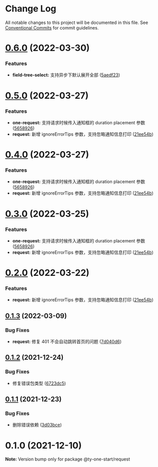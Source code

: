 # Change Log

All notable changes to this project will be documented in this file.
See [Conventional Commits](https://conventionalcommits.org) for commit guidelines.

# [0.6.0](https://10.1.2.7/visual-fe/swap-modules/compare/@ty-one-start/request@0.5.0...@ty-one-start/request@0.6.0) (2022-03-30)


### Features

* **field-tree-select:** 支持异步下默认展开全部 ([5aedf23](https://10.1.2.7/visual-fe/swap-modules/commits/5aedf234e8d6fa72d4d24b0ce3824992c93c6e75))





# [0.5.0](https://10.1.2.7/visual-fe/swap-modules/compare/@ty-one-start/request@0.1.3...@ty-one-start/request@0.5.0) (2022-03-27)


### Features

* **one-request:** 支持请求时候传入通知框的 duration placement 参数 ([5658926](https://10.1.2.7/visual-fe/swap-modules/commits/56589267328f6bfef641725101eb639cdd98a980))
* **request:** 新增 ignoreErrorTips 参数，支持忽略通知信息打印 ([21ee54b](https://10.1.2.7/visual-fe/swap-modules/commits/21ee54b89215627c2de0bb30098c75e43cb1d2fd))





# [0.4.0](https://10.1.2.7/visual-fe/swap-modules/compare/@ty-one-start/request@0.1.3...@ty-one-start/request@0.4.0) (2022-03-27)


### Features

* **one-request:** 支持请求时候传入通知框的 duration placement 参数 ([5658926](https://10.1.2.7/visual-fe/swap-modules/commits/56589267328f6bfef641725101eb639cdd98a980))
* **request:** 新增 ignoreErrorTips 参数，支持忽略通知信息打印 ([21ee54b](https://10.1.2.7/visual-fe/swap-modules/commits/21ee54b89215627c2de0bb30098c75e43cb1d2fd))





# [0.3.0](https://10.1.2.7/visual-fe/swap-modules/compare/@ty-one-start/request@0.1.3...@ty-one-start/request@0.3.0) (2022-03-25)


### Features

* **one-request:** 支持请求时候传入通知框的 duration placement 参数 ([5658926](https://10.1.2.7/visual-fe/swap-modules/commits/56589267328f6bfef641725101eb639cdd98a980))
* **request:** 新增 ignoreErrorTips 参数，支持忽略通知信息打印 ([21ee54b](https://10.1.2.7/visual-fe/swap-modules/commits/21ee54b89215627c2de0bb30098c75e43cb1d2fd))





# [0.2.0](https://10.1.2.7/visual-fe/swap-modules/compare/@ty-one-start/request@0.1.3...@ty-one-start/request@0.2.0) (2022-03-22)


### Features

* **request:** 新增 ignoreErrorTips 参数，支持忽略通知信息打印 ([21ee54b](https://10.1.2.7/visual-fe/swap-modules/commits/21ee54b89215627c2de0bb30098c75e43cb1d2fd))





## [0.1.3](https://10.1.2.7/visual-fe/swap-modules/compare/@ty-one-start/request@0.1.2...@ty-one-start/request@0.1.3) (2022-03-09)


### Bug Fixes

* **request:** 修复 401 不会自动跳转首页的问题 ([7d040d6](https://10.1.2.7/visual-fe/swap-modules/commits/7d040d6e8d33e5551dd05aa012ad4a4c3b25dcaf))





## [0.1.2](https://10.1.2.7/visual-fe/swap-modules/compare/@ty-one-start/request@0.1.1...@ty-one-start/request@0.1.2) (2021-12-24)


### Bug Fixes

* 修复错误包类型 ([6723dc5](https://10.1.2.7/visual-fe/swap-modules/commits/6723dc563d6e6d41dfaba22b5d6a660f17b5a810))





## [0.1.1](https://10.1.2.7/visual-fe/swap-modules/compare/@ty-one-start/request@0.1.0...@ty-one-start/request@0.1.1) (2021-12-23)


### Bug Fixes

* 删除错误依赖 ([3d03bce](https://10.1.2.7/visual-fe/swap-modules/commits/3d03bcecc1dee2b5d8df6a10a34cce1f8f420994))





# 0.1.0 (2021-12-10)

**Note:** Version bump only for package @ty-one-start/request

